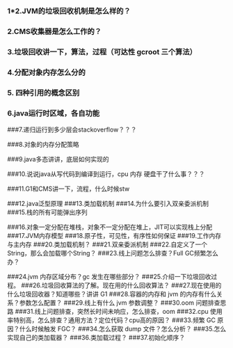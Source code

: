 ### 1*2.JVM的垃圾回收机制是怎么样的？

### 2.CMS收集器是怎么工作的？

### 3.垃圾回收讲一下，算法，过程（可达性 gcroot 三个算法）

### 4.分配对象内存怎么分的

### 5. 四种引用的概念区别

### 6.java运行时区域，各自功能

###7.递归运行到多少层会stackoverflow？？？

###8.对象的内存分配策略

###9.java多态讲讲，底层如何实现的

###10.说说java从写代码到编译到运行，cpu 内存 硬盘干了什么事？？？

###11.G1和CMS讲一下，流程，什么时候stw

###12.java泛型原理
###13.类加载机制
###14.为什么要引入双亲委派机制
###15.栈的所有可能弹出序列

###16.对象一定分配在堆栈，对象不一定分配在堆上，JIT可以实现栈上分配
###17.JVM内存模型
###18.原子性，可见性，有序性如何保证
###19.工作内存与主内存
###20.类加载机制？
###21.双亲委派机制
###22.自定义了一个String，那么会加载哪个String？
###23.线上问题怎么排查？Full GC频繁怎么办？

###24.jvm 内存区域分布？gc 发生在哪些部分？
###25.介绍一下垃圾回收过程。
###26.垃圾回收算法的了解。现在用的什么回收算法？
###27.现在使用的什么垃圾回收器？知道哪些？讲讲 G1
###28.容器的内存和 jvm 的内存有什么关系？参数怎么配置？
###29.线上有什么 jvm 参数调整？
###30.oom 问题排查思路
###31.线上问题排查，突然长时间未响应，怎么排查，oom
###32.cpu 使用率特别高，怎么排查？通用方法？定位代码？cpu高的原因？
###33.频繁 GC 原因？什么时候触发 FGC？
###34.怎么获取 dump 文件？怎么分析？
###35.怎么实现自己的类加载器？
###36.类加载过程？
###37.初始化顺序？